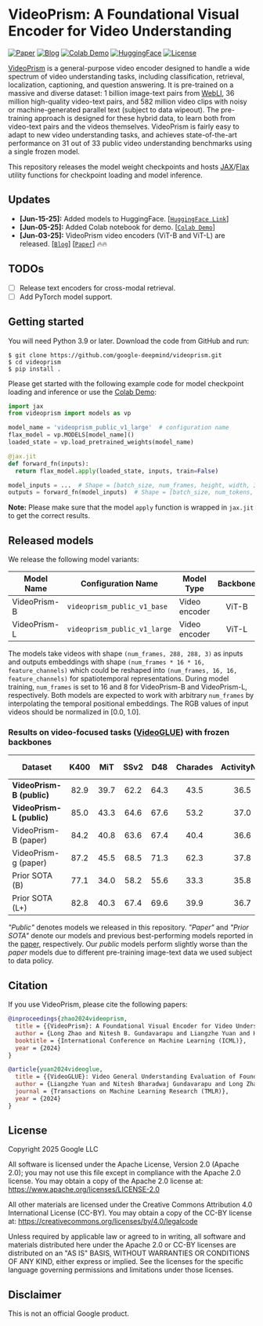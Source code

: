 # VideoPrism: A Foundational Visual Encoder for Video Understanding

[![Paper](https://img.shields.io/badge/arXiv-2402.13217-red.svg)](https://arxiv.org/abs/2402.13217)
[![Blog](https://img.shields.io/badge/Google_Research-Blog-green.svg)](https://research.google/blog/videoprism-a-foundational-visual-encoder-for-video-understanding/)
[![Colab Demo](https://img.shields.io/static/v1?label=Demo&message=Google%20Colab&logo=google&color=orange)](https://colab.research.google.com/github/google-deepmind/videoprism/blob/main/videoprism/colabs/videoprism_video_encoder_demo.ipynb)
[![HuggingFace](https://img.shields.io/badge/%F0%9F%A4%97%20Hugging%20Face-Models-yellow)](https://huggingface.co/google/videoprism)
[![License](https://img.shields.io/badge/License-Apache%202.0-blue.svg)](https://opensource.org/licenses/Apache-2.0)

[VideoPrism](https://arxiv.org/abs/2402.13217) is a general-purpose video
encoder designed to handle a wide spectrum of video understanding tasks,
including classification, retrieval, localization, captioning, and question
answering. It is pre-trained on a massive and diverse dataset: 1 billion
image-text pairs from [WebLI](https://arxiv.org/abs/2209.06794), 36 million
high-quality video-text pairs, and 582 million video clips with noisy or
machine-generated parallel text (subject to data wipeout). The pre-training
approach is designed for these hybrid data, to learn both from video-text pairs
and the videos themselves. VideoPrism is fairly easy to adapt to new video
understanding tasks, and achieves state-of-the-art performance on 31 out of 33
public video understanding benchmarks using a single frozen model.

This repository releases the model weight checkpoints and hosts [JAX](https://github.com/jax-ml/jax)/[Flax](https://github.com/google/flax) utility
functions for checkpoint loading and model inference.

## Updates

* **[Jun-15-25]:** Added models to HuggingFace. [[`HuggingFace Link`](https://huggingface.co/google/videoprism)]
* **[Jun-05-25]:** Added Colab notebook for demo. [[`Colab Demo`](https://colab.research.google.com/github/google-deepmind/videoprism/blob/main/videoprism/colabs/videoprism_video_encoder_demo.ipynb)]
* **[Jun-03-25]:** VideoPrism video encoders (ViT-B and ViT-L) are released. [[`Blog`](https://research.google/blog/videoprism-a-foundational-visual-encoder-for-video-understanding/)] [[`Paper`](https://arxiv.org/abs/2402.13217)] :fire::fire:

## TODOs

- [ ] Release text encoders for cross-modal retrieval.
- [ ] Add PyTorch model support.

## Getting started

You will need Python 3.9 or later. Download the code from GitHub and run:

```shell
$ git clone https://github.com/google-deepmind/videoprism.git
$ cd videoprism
$ pip install .
```

Please get started with the following example code for model checkpoint loading
and inference or use the [Colab Demo](https://colab.research.google.com/github/google-deepmind/videoprism/blob/main/videoprism/colabs/videoprism_video_encoder_demo.ipynb):

```python
import jax
from videoprism import models as vp

model_name = 'videoprism_public_v1_large'  # configuration name
flax_model = vp.MODELS[model_name]()
loaded_state = vp.load_pretrained_weights(model_name)

@jax.jit
def forward_fn(inputs):
  return flax_model.apply(loaded_state, inputs, train=False)

model_inputs = ...  # Shape = [batch_size, num_frames, height, width, 3].
outputs = forward_fn(model_inputs)  # Shape = [batch_size, num_tokens, feature_channels].
```

**Note:** Please make sure that the model `apply` function is wrapped in
`jax.jit` to get the correct results.

## Released models

We release the following model variants:

| Model Name | Configuration Name | Model Type | Backbone | #Params | File Size | Checkpoint |
| -------- | -------- | ------- | :-------: | :-------: | :-------: | :-------: |
| VideoPrism-B | `videoprism_public_v1_base`  | Video encoder | ViT-B | 114M | 458MB | [link](https://storage.googleapis.com/videoprism/v1/flax_base_f16r288_repeated.npz) |
| VideoPrism-L | `videoprism_public_v1_large` | Video encoder | ViT-L | 354M | 1.42GB | [link](https://storage.googleapis.com/videoprism/v1/flax_large_f16r288_repeated.npz) |

The models take videos with shape `(num_frames, 288, 288, 3)` as inputs and
outputs embeddings with shape `(num_frames * 16 * 16, feature_channels)` which
could be reshaped into `(num_frames, 16, 16, feature_channels)` for
spatiotemporal representations. During model training, `num_frames` is set to 16
and 8 for VideoPrism-B and VideoPrism-L, respectively. Both models are expected
to work with arbitrary `num_frames` by interpolating the temporal positional
embeddings. The RGB values of input videos should be normalized in [0.0, 1.0].

### Results on video-focused tasks ([VideoGLUE](https://arxiv.org/abs/2307.03166)) with frozen backbones

| Dataset | K400 | MiT | SSv2 | D48 | Charades | ActivityNet | AVA | AVA-K |
| -------- | :-------: | :-------: | :-------: | :-------: | :-------: | :-------: | :-------: | :-------: |
| **VideoPrism-B (public)** | 82.9 | 39.7 | 62.2 | 64.3 | 43.5 | 36.5 | 28.3 | 30.8 |
| **VideoPrism-L (public)** | 85.0 | 43.3 | 64.6 | 67.6 | 53.2 | 37.0 | 32.4 | 34.5 |
| VideoPrism-B (paper) | 84.2 | 40.8 | 63.6 | 67.4 | 40.4 | 36.6 | 30.6 | 31.8 |
| VideoPrism-g (paper) | 87.2 | 45.5 | 68.5 | 71.3  | 62.3 | 37.8 | 36.2 | 37.3 |
| Prior SOTA (B) | 77.1 | 34.0 | 58.2 | 55.6 | 33.3 | 35.8 | 21.1 | 25.9 |
| Prior SOTA (L+) | 82.8 | 40.3 | 67.4 | 69.6 | 39.9 | 36.7 | 24.4 | 26.2 |

*"Public"* denotes models we released in this repository. *"Paper"* and
*"Prior SOTA"* denote our models and previous best-performing models reported
in the [paper](https://arxiv.org/abs/2402.13217), respectively. Our *public*
models perform slightly worse than the *paper* models due to different
pre-training image-text data we used subject to data policy.

## Citation

If you use VideoPrism, please cite the following papers:

<!-- disableFinding(SNIPPET_INVALID_LANGUAGE) -->
```bibtex
@inproceedings{zhao2024videoprism,
  title = {{VideoPrism}: A Foundational Visual Encoder for Video Understanding},
  author = {Long Zhao and Nitesh B. Gundavarapu and Liangzhe Yuan and Hao Zhou and Shen Yan and Jennifer J. Sun and Luke Friedman and Rui Qian and Tobias Weyand and Yue Zhao and Rachel Hornung and Florian Schroff and Ming-Hsuan Yang and David A. Ross and Huisheng Wang and Hartwig Adam and Mikhail Sirotenko and Ting Liu and Boqing Gong},
  booktitle = {International Conference on Machine Learning (ICML)},
  year = {2024}
}

@article{yuan2024videoglue,
  title = {{VideoGLUE}: Video General Understanding Evaluation of Foundation Models},
  author = {Liangzhe Yuan and Nitesh Bharadwaj Gundavarapu and Long Zhao and Hao Zhou and Yin Cui and Lu Jiang and Xuan Yang and Menglin Jia and Tobias Weyand and Luke Friedman and Mikhail Sirotenko and Huisheng Wang and Florian Schroff and Hartwig Adam and Ming-Hsuan Yang and Ting Liu and Boqing Gong},
  journal = {Transactions on Machine Learning Research (TMLR)},
  year = {2024}
}
```

## License

Copyright 2025 Google LLC

All software is licensed under the Apache License, Version 2.0 (Apache 2.0);
you may not use this file except in compliance with the Apache 2.0 license. You
may obtain a copy of the Apache 2.0 license at: <https://www.apache.org/licenses/LICENSE-2.0>

All other materials are licensed under the Creative Commons Attribution 4.0 International License (CC-BY). You may obtain a copy of the CC-BY license at: <https://creativecommons.org/licenses/by/4.0/legalcode>

Unless required by applicable law or agreed to in writing, all software and
materials distributed here under the Apache 2.0 or CC-BY licenses are
distributed on an "AS IS" BASIS, WITHOUT WARRANTIES OR CONDITIONS OF ANY KIND,
either express or implied. See the licenses for the specific language governing
permissions and limitations under those licenses.

## Disclaimer

This is not an official Google product.